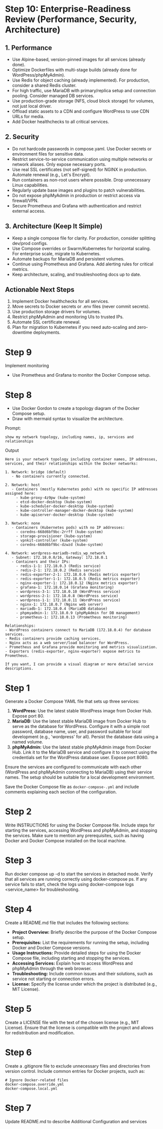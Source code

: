 
# Step 10: Enterprise-Readiness Review (Performance, Security, Architecture)

## 1. Performance
- Use Alpine-based, version-pinned images for all services (already done).
- Optimize Dockerfiles with multi-stage builds (already done for WordPress/phpMyAdmin).
- Use Redis for object caching (already implemented). For production, consider a shared Redis cluster.
- For high traffic, use MariaDB with primary/replica setup and connection pooling. Consider managed DB services.
- Use production-grade storage (NFS, cloud block storage) for volumes, not just local driver.
- Offload static assets to a CDN and configure WordPress to use CDN URLs for media.
- Add Docker healthchecks to all critical services.

## 2. Security
- Do not hardcode passwords in compose.yaml. Use Docker secrets or environment files for sensitive data.
- Restrict service-to-service communication using multiple networks or network aliases. Only expose necessary ports.
- Use real SSL certificates (not self-signed) for NGINX in production. Automate renewal (e.g., Let's Encrypt).
- Run containers as non-root users where possible. Drop unnecessary Linux capabilities.
- Regularly update base images and plugins to patch vulnerabilities.
- Do not expose phpMyAdmin in production or restrict access via firewall/VPN.
- Secure Prometheus and Grafana with authentication and restrict external access.

## 3. Architecture (Keep It Simple)
- Keep a single compose file for clarity. For production, consider splitting dev/prod configs.
- Use Compose overrides or Swarm/Kubernetes for horizontal scaling. For enterprise scale, migrate to Kubernetes.
- Automate backups for MariaDB and persistent volumes.
- Continue using Prometheus and Grafana. Add alerting rules for critical metrics.
- Keep architecture, scaling, and troubleshooting docs up to date.

## Actionable Next Steps

1. Implement Docker healthchecks for all services.
2. Move secrets to Docker secrets or .env files (never commit secrets).
3. Use production storage drivers for volumes.
4. Restrict phpMyAdmin and monitoring UIs to trusted IPs.
5. Automate SSL certificate renewal.
6. Plan for migration to Kubernetes if you need auto-scaling and zero-downtime deployments.

# Step 9

Implement monitoring 
- Use Prometheus and Grafana to monitor the Docker Compose setup.

# Step 8 

- Use Docker Gordon to create a topology diagram of the Docker Compose setup.
- Draw with mermaid syntax to visualize the architecture.

Prompt:
```
show my network topology, including names, ip, services and relationships
```

Output 

```
Here is your network topology including container names, IP addresses, services, and their relationships within the Docker networks:

1. Network: bridge (default)
   - No containers currently connected.

2. Network: host
   - Containers (mostly Kubernetes pods) with no specific IP addresses assigned here:
     - kube-proxy-4z9pw (kube-system)
     - etcd-docker-desktop (kube-system)
     - kube-scheduler-docker-desktop (kube-system)
     - kube-controller-manager-docker-desktop (kube-system)
     - kube-apiserver-docker-desktop (kube-system)

3. Network: none
   - Containers (Kubernetes pods) with no IP addresses:
     - coredns-668d6bf9bc-2rrff (kube-system)
     - storage-provisioner (kube-system)
     - vpnkit-controller (kube-system)
     - coredns-668d6bf9bc-dzwzd (kube-system)

4. Network: wordpress-mariadb-redis_wp_network
   - Subnet: 172.18.0.0/16, Gateway: 172.18.0.1
   - Containers and their IPs:
     - redis-1-1: 172.18.0.3 (Redis service)
     - redis-2-1: 172.18.0.2 (Redis service)
     - redis-exporter-2-1: 172.18.0.6 (Redis metrics exporter)
     - redis-exporter-1-1: 172.18.0.5 (Redis metrics exporter)
     - nginx-exporter-1: 172.18.0.12 (Nginx metrics exporter)
     - grafana-1: 172.18.0.14 (Grafana monitoring)
     - wordpress-3-1: 172.18.0.10 (WordPress service)
     - wordpress-2-1: 172.18.0.8 (WordPress service)
     - wordpress-1-1: 172.18.0.11 (WordPress service)
     - nginx-1: 172.18.0.7 (Nginx web server)
     - mariadb-1: 172.18.0.4 (MariaDB database)
     - phpmyadmin-1: 172.18.0.9 (phpMyAdmin for DB management)
     - prometheus-1: 172.18.0.13 (Prometheus monitoring)

Relationships:
- WordPress containers connect to MariaDB (172.18.0.4) for database services.
- Redis containers provide caching services.
- Nginx acts as a web server/load balancer for WordPress.
- Prometheus and Grafana provide monitoring and metrics visualization.
- Exporters (redis-exporter, nginx-exporter) expose metrics to Prometheus.

If you want, I can provide a visual diagram or more detailed service descriptions.
```

# Step 1

Generate a Docker Compose YAML file that sets up three services:

1.  **WordPress:** Use the latest stable WordPress image from Docker Hub. Expose port 80.
2.  **MariaDB:** Use the latest stable MariaDB image from Docker Hub to serve as the database for WordPress. Configure it with a simple root password, database name, user, and password suitable for local development (e.g., 'wordpress' for all). Persist the database data using a named volume.
3.  **phpMyAdmin:** Use the latest stable phpMyAdmin image from Docker Hub. Link it to the MariaDB service and configure it to connect using the credentials set for the WordPress database user. Expose port 8080.

Ensure the services are configured to communicate with each other (WordPress and phpMyAdmin connecting to MariaDB) using their service names. The setup should be suitable for a local development environment.

Save the Docker Compose file as `docker-compose-.yml` and include comments explaining each section of the configuration.

# Step 2

Write INSTRUCTIONS for using the Docker Compose file. Include steps for starting the services, accessing WordPress and phpMyAdmin, and stopping the services. Make sure to mention any prerequisites, such as having Docker and Docker Compose installed on the local machine.

# Step 3

Run docker compose up -d to start the services in detached mode. Verify that all services are running correctly using docker-compose ps. If any service fails to start, check the logs using docker-compose logs <service_name> for troubleshooting.

# Step 4
Create a README.md file that includes the following sections:
- **Project Overview:** Briefly describe the purpose of the Docker Compose setup.
- **Prerequisites:** List the requirements for running the setup, including Docker and Docker Compose versions.
- **Usage Instructions:** Provide detailed steps for using the Docker Compose file, including starting and stopping the services.
- **Accessing Services:** Explain how to access WordPress and phpMyAdmin through the web browser.
- **Troubleshooting:** Include common issues and their solutions, such as service not starting or connection errors.
- **License:** Specify the license under which the project is distributed (e.g., MIT License).

# Step 5
Create a LICENSE file with the text of the chosen license (e.g., MIT License). Ensure that the license is compatible with the project and allows for redistribution and modification.

# Step 6
Create a .gitignore file to exclude unnecessary files and directories from version control. Include common entries for Docker projects, such as:
```
# Ignore Docker-related files
docker-compose.override.yml
docker-compose.local.yml
```

# Step 7

Update README.md to describe Additional Configuration and services
